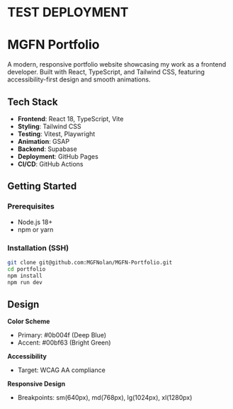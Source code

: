 # TEST DEPLOYMENT

# MGFN Portfolio

A modern, responsive portfolio website showcasing my work as a frontend developer. Built with React, TypeScript, and Tailwind CSS, featuring accessibility-first design and smooth animations.

## Tech Stack

-   **Frontend**: React 18, TypeScript, Vite
-   **Styling**: Tailwind CSS
-   **Testing**: Vitest, Playwright
-   **Animation**: GSAP
-   **Backend**: Supabase
-   **Deployment**: GitHub Pages
-   **CI/CD**: GitHub Actions

## Getting Started

### Prerequisites

-   Node.js 18+
-   npm or yarn

### Installation (SSH)

```bash
git clone git@github.com:MGFNolan/MGFN-Portfolio.git
cd portfolio
npm install
npm run dev
```

## Design

**Color Scheme**

-   Primary: #0b004f (Deep Blue)
-   Accent: #00bf63 (Bright Green)

**Accessibility**

-   Target: WCAG AA compliance

**Responsive Design**

-   Breakpoints: sm(640px), md(768px), lg(1024px), xl(1280px)
